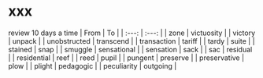 # xxx

review 10 days a time
| From | To |
| :---: | :---: |
| zone | victuosity |
| victory | unpack |
| unobstructed | transcend |
| transaction | tariff |
| tardy | suite |
| stained | snap |
| smuggle | sensational |
| sensation | sack |
| sac | residual |
| residential | reef |
| reed | pupil |
| pungent | preserve |
| preservative | plow |
| plight | pedagogic |
| peculiarity | outgoing |
